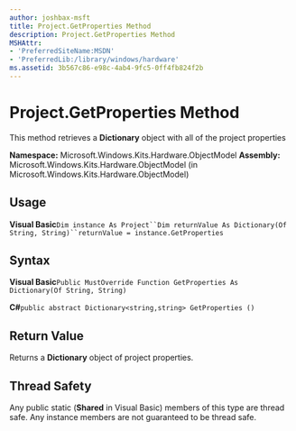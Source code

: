 ```yaml
---
author: joshbax-msft
title: Project.GetProperties Method
description: Project.GetProperties Method
MSHAttr:
- 'PreferredSiteName:MSDN'
- 'PreferredLib:/library/windows/hardware'
ms.assetid: 3b567c86-e98c-4ab4-9fc5-0ff4fb824f2b
---
```


# Project.GetProperties Method


This method retrieves a **Dictionary** object with all of the project properties

**Namespace:** Microsoft.Windows.Kits.Hardware.ObjectModel **Assembly:** Microsoft.Windows.Kits.Hardware.ObjectModel (in Microsoft.Windows.Kits.Hardware.ObjectModel)

## Usage


**Visual Basic**`Dim instance As Project``Dim returnValue As Dictionary(Of String, String)``returnValue = instance.GetProperties`

## Syntax


**Visual Basic**`Public MustOverride Function GetProperties As Dictionary(Of String, String)`

**C#**`public abstract Dictionary<string,string> GetProperties ()`

## Return Value


Returns a **Dictionary** object of project properties.

## Thread Safety


Any public static (**Shared** in Visual Basic) members of this type are thread safe. Any instance members are not guaranteed to be thread safe.

 

 






